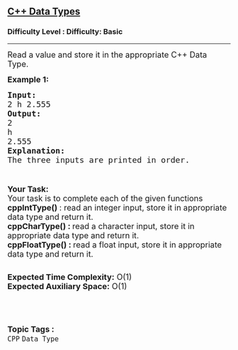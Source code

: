 <h2><a href="https://www.geeksforgeeks.org/problems/c-data-types1523/1?page=5&category=Arrays,CPP&difficulty=Basic&sortBy=submissions">C++ Data Types</a></h2><h3>Difficulty Level : Difficulty: Basic</h3><hr><div class="problems_problem_content__Xm_eO"><p><span style="font-size:18px">Read a value and store it in the appropriate C++ Data Type.&nbsp;</span></p>

<p><span style="font-size:18px"><strong>Example 1:</strong></span></p>

<pre><span style="font-size:18px"><strong>Input: </strong>
2 h 2.555
<strong>Output:</strong>
2
h
2.555 </span>
<span style="font-size:18px"><strong>Explanation:</strong></span>
<span style="font-size:18px">The three inputs are printed in order.</span>
</pre>

<p>&nbsp;</p>

<p><span style="font-size:18px"><strong>Your Task:</strong><br>
Your task is to complete each of the given functions&nbsp;<br>
<strong>cppIntType() </strong>: read an integer input, store it in appropriate data type and return it.&nbsp;<br>
<strong>cppCharType() :&nbsp;</strong>read a character&nbsp;input, store it in appropriate data type and return it.&nbsp;<strong>&nbsp;<br>
cppFloatType() :&nbsp;</strong>read a float&nbsp;input, store it in appropriate data type and return it.&nbsp;</span></p>

<p><br>
<span style="font-size:18px"><strong>Expected Time Complexity:</strong> O(1)<br>
<strong>Expected Auxiliary Space:</strong> O(1)</span></p>

<p>&nbsp;</p>
</div><br><p><span style=font-size:18px><strong>Topic Tags : </strong><br><code>CPP</code>&nbsp;<code>Data Type</code>&nbsp;